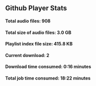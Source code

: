 ## Github Player Stats

#### **Total audio files**: 908

#### **Total size of audio files**: 3.0 GB

#### **Playlist index file size**: 415.8 KB

#### **Current download**: 2

#### **Download time consumed**: 0:16 minutes

#### **Total job time consumed**: 18:22 minutes